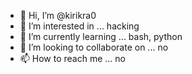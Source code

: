 - 👋 Hi, I’m @kirikra0
- 👀 I’m interested in ... hacking
- 🌱 I’m currently learning ... bash, python
- 💞️ I’m looking to collaborate on ... no
- 📫 How to reach me ... no
